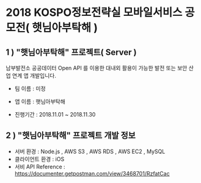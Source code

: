 # 2018 KOSPO정보전략실 모바일서비스 공모전( 햇님아부탁해 )

## 1 ) "햇님아부탁해" 프로젝트( Server )

남부발전소 공공데이터 Open API 를 이용한 대내외 활용이 가능한 발전 또는 보안 산업 연계 앱 개발입니다.

- 팀 이름 : 미정

- 앱 이름 : 햇님아부탁해

- 진행기간 : 2018.11.01 ~ 2018.11.30

## 2 ) "햇님아부탁해" 프로젝트 개발 정보

- 서버 환경 : Node.js , AWS S3 , AWS RDS , AWS EC2 , MySQL
- 클라이언트 환경 : iOS
- 서비 API Reference : https://documenter.getpostman.com/view/3468701/RzfatCac
